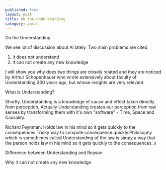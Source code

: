 ```yaml
---
published: true
layout: post
title: On the Understanding
category: posts
---
```


On the Understanding

We see lot of discussion about AI lately. Two main problems are cited: 

1. It does not understand
2. It can not create any new knowledge

I will show you why does two things are closely related and they are noticed by Arthur Schopenhauer who wrote extensively about faculty of Understanding 200 years ago, but whose insights are very relevant.

What is Understanding?

Shortly, Understanding is a knowledge of cause and effect taken directly from perception. Actually Understanding creates our perception from raw senses by transforming them with it's own "software" - Time, Space and Causality. 

Richard Feynman:
Holds law in his mind so it gets quickly to the consequences
Tricky way to compute consequence quickly.Philosophy which is somethimes called Understanding of the law is simpy a way that the person holds law in his mind so it gets quickly to the consequences.
x

Difference between Understanding and Reason

Why it can not create any new knowledge



